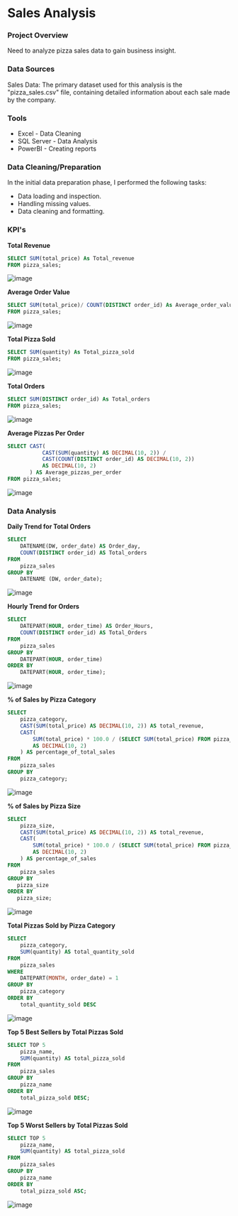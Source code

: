 # Sales Analysis

### Project Overview

Need to analyze pizza sales data to gain business insight.

### Data Sources

Sales Data: The primary dataset used for this analysis is the "pizza_sales.csv" file, containing detailed information about each sale made by the company.

### Tools

- Excel - Data Cleaning
- SQL Server - Data Analysis
- PowerBI - Creating reports

### Data Cleaning/Preparation

In the initial data preparation phase, I performed the following tasks:

- Data loading and inspection.
- Handling missing values.
- Data cleaning and formatting.

### KPI's

**Total Revenue**
```SQL
SELECT SUM(total_price) As Total_revenue
FROM pizza_sales;
```
![image](https://github.com/user-attachments/assets/0299fb25-b0f5-4045-a616-3029f096ba5f)

**Average Order Value**
```SQL
SELECT SUM(total_price)/ COUNT(DISTINCT order_id) As Average_order_value
FROM pizza_sales;
```
![image](https://github.com/user-attachments/assets/5fb38c11-6ec4-4b33-9c2a-f3d4499225de)

**Total Pizza Sold**
```SQL
SELECT SUM(quantity) As Total_pizza_sold
FROM pizza_sales;
```
![image](https://github.com/user-attachments/assets/17f0de25-95e2-4abe-ac45-6f6ac61f645a)

**Total Orders**
```SQL
SELECT SUM(DISTINCT order_id) As Total_orders
FROM pizza_sales;
```
![image](https://github.com/user-attachments/assets/d967200f-7879-4c44-954a-af45b7f4baf4)


**Average Pizzas Per Order**
```SQL
SELECT CAST(
           CAST(SUM(quantity) AS DECIMAL(10, 2)) /
           CAST(COUNT(DISTINCT order_id) AS DECIMAL(10, 2)) 
           AS DECIMAL(10, 2)
       ) AS Average_pizzas_per_order
FROM pizza_sales;
```
![image](https://github.com/user-attachments/assets/c5c8dd51-1e79-458f-ab83-70a236304862)

### Data Analysis
**Daily Trend for Total Orders**
```SQL
SELECT 
    DATENAME(DW, order_date) AS Order_day, 
    COUNT(DISTINCT order_id) AS Total_orders
FROM 
    pizza_sales
GROUP BY 
    DATENAME (DW, order_date);
```
![image](https://github.com/user-attachments/assets/979cc446-ae15-40f1-be4d-170a29d2fd3d)

**Hourly Trend for Orders**
```SQL
SELECT 
    DATEPART(HOUR, order_time) AS Order_Hours, 
    COUNT(DISTINCT order_id) AS Total_Orders
FROM 
    pizza_sales
GROUP BY 
    DATEPART(HOUR, order_time)
ORDER BY
    DATEPART(HOUR, order_time);
```
![image](https://github.com/user-attachments/assets/0c4be8a8-53f5-434b-8cee-f9458c109148)

**% of Sales by Pizza Category**
```SQL
SELECT 
    pizza_category, 
    CAST(SUM(total_price) AS DECIMAL(10, 2)) AS total_revenue, 
    CAST(
        SUM(total_price) * 100.0 / (SELECT SUM(total_price) FROM pizza_sales) 
        AS DECIMAL(10, 2)
    ) AS percentage_of_total_sales
FROM 
    pizza_sales
GROUP BY 
    pizza_category;
```
![image](https://github.com/user-attachments/assets/a47408c9-bd30-4de1-8b35-e80955eb7658)

**% of Sales by Pizza Size**
```SQL
SELECT 
    pizza_size, 
    CAST(SUM(total_price) AS DECIMAL(10, 2)) AS total_revenue, 
    CAST(
        SUM(total_price) * 100.0 / (SELECT SUM(total_price) FROM pizza_sales) 
        AS DECIMAL(10, 2)
    ) AS percentage_of_sales
FROM 
    pizza_sales
GROUP BY 
   pizza_size
ORDER BY
   pizza_size;
```
![image](https://github.com/user-attachments/assets/2c200ec8-9778-4c1a-9a13-8f8a7c900032)

**Total Pizzas Sold by Pizza Category**
```SQL
SELECT 
    pizza_category, 
    SUM(quantity) AS total_quantity_sold
FROM 
    pizza_sales
WHERE 
    DATEPART(MONTH, order_date) = 1
GROUP BY 
    pizza_category
ORDER BY 
    total_quantity_sold DESC
```
![image](https://github.com/user-attachments/assets/8b863758-0621-4591-bf11-5e519a3b1d47)

**Top 5 Best Sellers by Total Pizzas Sold**
```SQL
SELECT TOP 5 
    pizza_name, 
    SUM(quantity) AS total_pizza_sold
FROM 
    pizza_sales
GROUP BY 
    pizza_name
ORDER BY 
    total_pizza_sold DESC;
```
![image](https://github.com/user-attachments/assets/7cc183bd-1406-4a2b-a31e-b17dd165a426)

**Top 5 Worst Sellers by Total Pizzas Sold**
```SQL
SELECT TOP 5 
    pizza_name, 
    SUM(quantity) AS total_pizza_sold
FROM 
    pizza_sales
GROUP BY 
    pizza_name
ORDER BY 
    total_pizza_sold ASC;
```
![image](https://github.com/user-attachments/assets/84703370-e7ab-49a9-a932-cbf5b2529b79)
